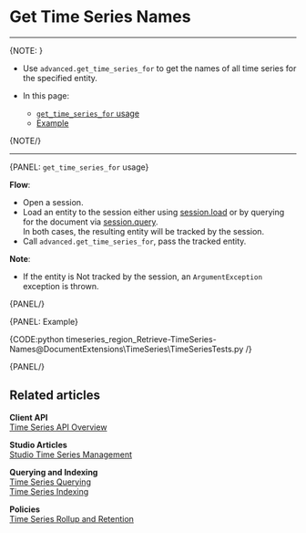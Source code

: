 ﻿# Get Time Series Names
---

{NOTE: }

* Use `advanced.get_time_series_for` to get the names of all time series for the specified entity.

* In this page:   
  * [`get_time_series_for` usage](../../../../../document-extensions/timeseries/client-api/session/get/get-names#get_time_series_for-usage)
  * [Example](../../../../../document-extensions/timeseries/client-api/session/get/get-names#example)  

{NOTE/}

---

{PANEL: `get_time_series_for` usage}

**Flow**:  

* Open a session.
* Load an entity to the session either using [session.load](../../../../../client-api/session/loading-entities#load) 
  or by querying for the document via [session.query](../../../../../client-api/session/querying/how-to-query).  
  In both cases, the resulting entity will be tracked by the session.
* Call `advanced.get_time_series_for`, pass the tracked entity.

**Note**:  

* If the entity is Not tracked by the session, an `ArgumentException` exception is thrown.

{PANEL/}

{PANEL: Example}

{CODE:python timeseries_region_Retrieve-TimeSeries-Names@DocumentExtensions\TimeSeries\TimeSeriesTests.py /}  

{PANEL/}

## Related articles

**Client API**  
[Time Series API Overview](../../../../../document-extensions/timeseries/client-api/overview)  

**Studio Articles**  
[Studio Time Series Management](../../../../../studio/database/document-extensions/time-series)  

**Querying and Indexing**  
[Time Series Querying](../../../../../document-extensions/timeseries/querying/overview-and-syntax)  
[Time Series Indexing](../../../../../document-extensions/timeseries/indexing)  

**Policies**  
[Time Series Rollup and Retention](../../../../../document-extensions/timeseries/rollup-and-retention)  
